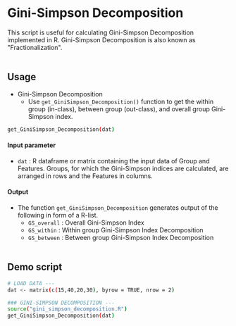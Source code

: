 # Gini-Simpson Decomposition
This script is useful for calculating Gini-Simpson Decomposition implemented in R. Gini-Simpson Decomposition is also known as "Fractionalization".
<br/><br/>

## Usage
- Gini-Simpson Decomposition 
  - Use `get_GiniSimpson_Decomposition()` function to get the within group (in-class), between group (out-class), and overall group Gini-Simpson index.

```sh
get_GiniSimpson_Decomposition(dat)
```

#### Input parameter
- `dat` : R dataframe or matrix containing the input data of Group and Features. Groups, for which the Gini-Simpson indices are calculated, are arranged in rows and the Features in columns.

#### Output
- The function `get_GiniSimpson_Decomposition` generates output of the following in form of a R-list.
  - `GS_overall`  : Overall Gini-Simpson Index
  - `GS_within`   : Within group Gini-Simpson Index Decomposition
  - `GS_between`  : Between group Gini-Simpson Index Decomposition
<br/><br/>

## Demo script
```sh
# LOAD DATA --- 
dat <- matrix(c(15,40,20,30), byrow = TRUE, nrow = 2)

### GINI-SIMPSON DECOMPOSITION ---
source("gini_simpson_decomposition.R")
get_GiniSimpson_Decomposition(dat)
```
